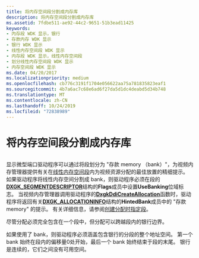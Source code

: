 ```yaml
---
title: 将内存空间段分割成内存库
description: 将内存空间段分割成内存库
ms.assetid: 7fdbe511-ae92-44c2-9651-51b3ead11425
keywords:
- 内存段 WDK 显示，银行
- 存款内存 WDK 显示
- 银行 WDK 显示
- 线性内存空间段 WDK 显示
- 内存段 WDK 显示，线性内存空间段
- 划分线性内存空间段 WDK 显示
- 内存空间段 WDK 显示
ms.date: 04/20/2017
ms.localizationpriority: medium
ms.openlocfilehash: cb776c3191f1704e056622aa75a781835823eaf1
ms.sourcegitcommit: 4b7a6ac7c68e6ad6f27da5d1dc4deabd5d34b748
ms.translationtype: MT
ms.contentlocale: zh-CN
ms.lasthandoff: 10/24/2019
ms.locfileid: "72838989"
---
```

# <a name="dividing-a-memory-space-segment-into-banks"></a>将内存空间段分割成内存库


## <span id="ddk_dividing_a_memory_space_segment_into_banks_gg"></span><span id="DDK_DIVIDING_A_MEMORY_SPACE_SEGMENT_INTO_BANKS_GG"></span>


显示微型端口驱动程序可以通过将段划分为 "存款 memory （bank）"，为视频内存管理器提供有关在[线性内存空间段](linear-memory-space-segments.md)内为视频资源分配的最佳放置的精细提示。 如果驱动程序将线性内存空间分割成 bank，则驱动程序必须在段的[**DXGK\_SEGMENTDESCRIPTOR**](https://docs.microsoft.com/windows-hardware/drivers/ddi/d3dkmddi/ns-d3dkmddi-_dxgk_segmentdescriptor)结构的**Flags**成员中设置**UseBanking**位域标志。 当视频内存管理器调用驱动程序的[**DxgkDdiCreateAllocation**](https://docs.microsoft.com/windows-hardware/drivers/ddi/d3dkmddi/nc-d3dkmddi-dxgkddi_createallocation)函数时，驱动程序将返回有关[**DXGK\_ALLOCATIONINFO**](https://docs.microsoft.com/windows-hardware/drivers/ddi/d3dkmddi/ns-d3dkmddi-_dxgk_allocationinfo)结构的**HintedBank**成员中的 "存款 memory" 的提示。 有关详细信息，请参阅[创建分配时指定段](specifying-segments-when-creating-allocations.md)。

尽管分配必须完全包含在一个段中，但分配可以跨越段内的银行边界。

如果使用了 bank，则驱动程序必须涵盖包含银行的分段的整个地址空间。 第一个 bank 始终在段内的偏移量0处开始，最后一个 bank 始终结束于段的末尾。 银行是连续的，它们之间没有可用空间。

 

 






